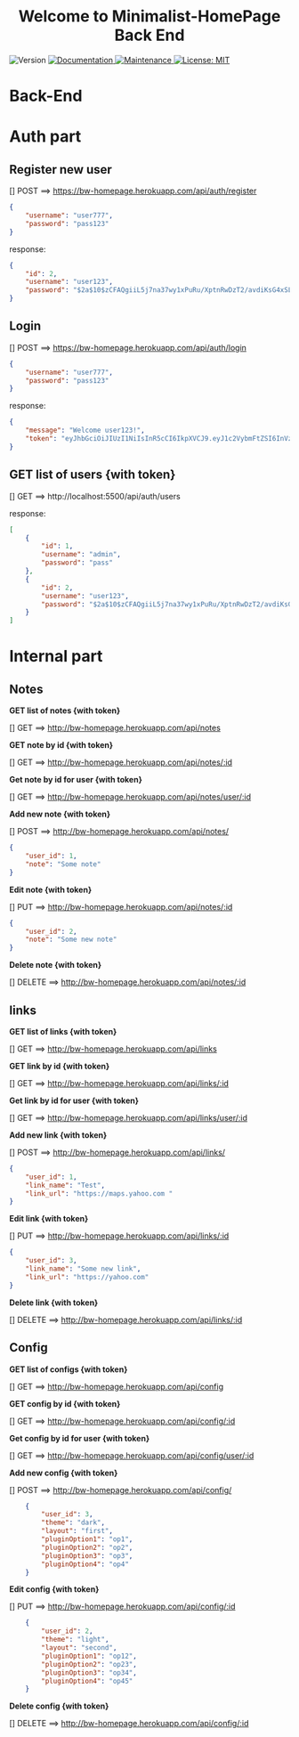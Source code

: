 <h1 align="center">Welcome to Minimalist-HomePage Back End</h1>
<p>
  <img alt="Version" src="https://img.shields.io/badge/version-1.0.0-blue.svg?cacheSeconds=2592000" />
  <a href="#" target="_blank">
    <img alt="Documentation" src="https://img.shields.io/badge/documentation-yes-brightgreen.svg" />
  </a>
  <a href="#" target="_blank">
    <img alt="Maintenance" src="https://img.shields.io/badge/Maintained%3F-yes-green.svg" />
  </a>
  <a href="#" target="_blank">
    <img alt="License: MIT" src="https://img.shields.io/badge/License-MmittT-yellow.svg" />
  </a>
</p>

# Back-End



# Auth part

## Register new user

[] POST ==> https://bw-homepage.herokuapp.com/api/auth/register 

```json
{
	"username": "user777",
	"password": "pass123"
}
```

response:

```json
{
    "id": 2,
    "username": "user123",
    "password": "$2a$10$zCFAQgiiL5j7na37wy1xPuRu/XptnRwDzT2/avdiKsG4xSL02FLnC"
}
```

## Login

[] POST ==> https://bw-homepage.herokuapp.com/api/auth/login 

```json
{
	"username": "user777",
	"password": "pass123"
}
```

response:

```json
{
    "message": "Welcome user123!",
    "token": "eyJhbGciOiJIUzI1NiIsInR5cCI6IkpXVCJ9.eyJ1c2VybmFtZSI6InVzZXIxMjMiLCJzdWJqZWN0IjoyLCJpYXQiOjE1NzE3OTYzOTQsImV4cCI6MTU3MTgwMzU5NH0.hGnOshaS23mVdufm2jxpjGHkPB83FI3vppTVPwqyMxk"
}
```

## GET list of users {with token}

[] GET ==> http://localhost:5500/api/auth/users

response:

```json
[
    {
        "id": 1,
        "username": "admin",
        "password": "pass"
    },
    {
        "id": 2,
        "username": "user123",
        "password": "$2a$10$zCFAQgiiL5j7na37wy1xPuRu/XptnRwDzT2/avdiKsG4xSL02FLnC"
    }
]
```


# Internal part

## Notes

**GET list of notes {with token}**

[] GET ==> http://bw-homepage.herokuapp.com/api/notes

**GET note by id {with token}**

[] GET ==> http://bw-homepage.herokuapp.com/api/notes/:id

**Get note by id for user {with token}**

[] GET ==> http://bw-homepage.herokuapp.com/api/notes/user/:id

**Add new note {with token}**

[] POST ==> http://bw-homepage.herokuapp.com/api/notes/

```json
{
    "user_id": 1,
    "note": "Some note"
}
```

**Edit note {with token}**

[] PUT ==> http://bw-homepage.herokuapp.com/api/notes/:id

```json
{
    "user_id": 2,
    "note": "Some new note"
}
```

**Delete note {with token}**

[] DELETE ==> http://bw-homepage.herokuapp.com/api/notes/:id



## links

**GET list of links {with token}**

[] GET ==> http://bw-homepage.herokuapp.com/api/links

**GET link by id {with token}**

[] GET ==> http://bw-homepage.herokuapp.com/api/links/:id

**Get link by id for user {with token}**

[] GET ==> http://bw-homepage.herokuapp.com/api/links/user/:id

**Add new link {with token}**

[] POST ==> http://bw-homepage.herokuapp.com/api/links/

```json
{
    "user_id": 1,
    "link_name": "Test",
    "link_url": "https://maps.yahoo.com "
}
```

**Edit link {with token}**

[] PUT ==> http://bw-homepage.herokuapp.com/api/links/:id

```json
{
    "user_id": 3,
    "link_name": "Some new link",
    "link_url": "https://yahoo.com"
}
```

**Delete link {with token}**

[] DELETE ==> http://bw-homepage.herokuapp.com/api/links/:id




## Config

**GET list of configs {with token}**

[] GET ==> http://bw-homepage.herokuapp.com/api/config

**GET config by id {with token}**

[] GET ==> http://bw-homepage.herokuapp.com/api/config/:id

**Get config by id for user {with token}**

[] GET ==> http://bw-homepage.herokuapp.com/api/config/user/:id

**Add new config {with token}**

[] POST ==> http://bw-homepage.herokuapp.com/api/config/

```json
    {
        "user_id": 3,
        "theme": "dark",
        "layout": "first",
        "pluginOption1": "op1",
        "pluginOption2": "op2",
        "pluginOption3": "op3",
        "pluginOption4": "op4"
    }
```

**Edit config {with token}**

[] PUT ==> http://bw-homepage.herokuapp.com/api/config/:id

```json
    {
        "user_id": 2,
        "theme": "light",
        "layout": "second",
        "pluginOption1": "op12",
        "pluginOption2": "op23",
        "pluginOption3": "op34",
        "pluginOption4": "op45"
    }
```

**Delete config {with token}**

[] DELETE ==> http://bw-homepage.herokuapp.com/api/config/:id
